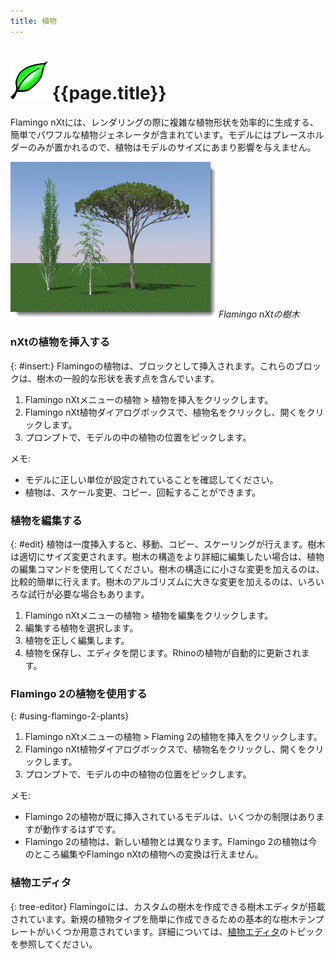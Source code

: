 ```yaml
---
title: 植物
---
```


<!-- TODO: Is this  about trees or plants? I can see some confusion on the page. Lots of mentions of "trees" where I think we actually want to say "plant". -->

# ![images/plants.svg](images/plants.svg) {{page.title}}
Flamingo nXtには、レンダリングの際に複雑な植物形状を効率的に生成する、簡単でパワフルな植物ジェネレータが含まれています。モデルにはプレースホルダーのみが置かれるので、植物はモデルのサイズにあまり影響を与えません。

![images/plants-001.png](images/plants-001.png)
*Flamingo nXtの樹木*

### nXtの植物を挿入する
{: #insert:}
Flamingoの植物は、ブロックとして挿入されます。これらのブロックは、樹木の一般的な形状を表す点を含んでいます。

1. Flamingo nXtメニューの植物 > 植物を挿入をクリックします。
1. Flamingo nXt植物ダイアログボックスで、植物名をクリックし、開くをクリックします。
1. プロンプトで、モデルの中の植物の位置をピックします。

メモ:

* モデルに正しい単位が設定されていることを確認してください。
* 植物は、スケール変更、コピー、回転することができます。

### 植物を編集する
{: #edit}
植物は一度挿入すると、移動、コピー、スケーリングが行えます。樹木は適切にサイズ変更されます。樹木の構造をより詳細に編集したい場合は、植物の編集コマンドを使用してください。樹木の構造にに小さな変更を加えるのは、比較的簡単に行えます。樹木のアルゴリズムに大きな変更を加えるのは、いろいろな試行が必要な場合もあります。

1. Flamingo nXtメニューの植物 > 植物を編集をクリックします。
1. 編集する植物を選択します。
1. 植物を正しく編集します。
1. 植物を保存し、エディタを閉じます。Rhinoの植物が自動的に更新されます。

### Flamingo 2の植物を使用する
{: #using-flamingo-2-plants}
1. Flamingo nXtメニューの植物 > Flaming 2の植物を挿入をクリックします。
1. Flamingo nXt植物ダイアログボックスで、植物名をクリックし、開くをクリックします。
1. プロンプトで、モデルの中の植物の位置をピックします。

メモ:

* Flamingo 2の植物が既に挿入されているモデルは、いくつかの制限はありますが動作するはずです。
* Flamingo 2の植物は、新しい植物とは異なります。Flamingo 2の植物は今のところ編集やFlamingo nXtの植物への変換は行えません。

### 植物エディタ
{: tree-editor}
Flamingoには、カスタムの樹木を作成できる樹木エディタが搭載されています。新規の植物タイプを簡単に作成できるための基本的な樹木テンプレートがいくつか用意されています。詳細については、[植物エディタ](tree-editor.html)のトピックを参照してください。
